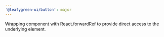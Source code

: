 ```yaml
---
'@leafygreen-ui/button': major
---
```


Wrapping component with React.forwardRef to provide direct access to the underlying element.
